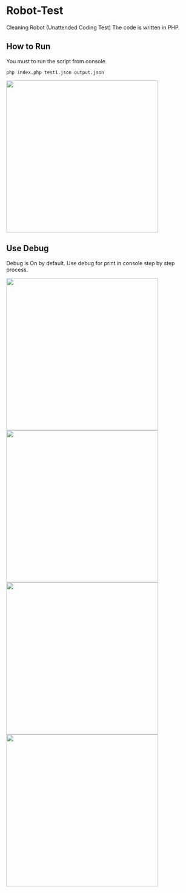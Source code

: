 # Robot-Test
Cleaning Robot (Unattended Coding Test)
The code is written in PHP.

## How to Run ##
You must to run the script from console.
```
php index.php test1.json output.json
```

<img src="https://moviltracing.com/iot/images/temp/Screenshot_1.png"  width="400"/>

## Use Debug ##
Debug is On by default. Use debug for print in console step by step process.

<img src="https://moviltracing.com/iot/images/temp/Screenshot_2.png"  width="400"/>

<img src="https://moviltracing.com/iot/images/temp/Screenshot_3.png"  width="400"/>

<img src="https://moviltracing.com/iot/images/temp/Screenshot_4.png"  width="400"/>

<img src="https://moviltracing.com/iot/images/temp/Screenshot_5.png"  width="400"/>

